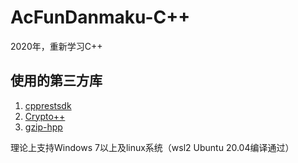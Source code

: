 # AcFunDanmaku-C++

2020年，重新学习C++

## 使用的第三方库
1. [cpprestsdk](https://github.com/microsoft/cpprestsdk)
2. [Crypto++](https://www.cryptopp.com/)
3. [gzip-hpp](https://github.com/mapbox/gzip-hpp)

理论上支持Windows 7以上及linux系统（wsl2 Ubuntu 20.04编译通过）
